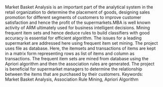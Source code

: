 Market Basket Analysis is an important part of the analytical system in the retail
organization to determine the placement of goods, designing sales promotion for different
segments of customers to improve customer satisfaction and hence the profit of the
supermarkets.MBA is well known activity of ARM ultimately used for business
intelligent decisions. Mining frequent item sets and hence deduce rules to build classifiers
with good accuracy is essential for efficient algorithm. The issues for a leading
supermarket are addressed here using frequent item set mining.
The project uses file as database. Here, the itemsets and transactions of items are kept in a
matrix form representing rows as list of items and column as transactions.
The frequent item sets are mined from database using the Apriori algorithm and then the
association rules are generated.
The project is beneficial for supermarket managers to determine the relationship between
the items that are purchased by their customers.
Keywords: Market Basket Analysis, Association Rule Mining, Apriori Algorithm
